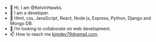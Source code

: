 - 👋 Hi, I am @KelvinHawks.
- 👀 I am a developer.
- 🌱 Html, css, JavaScript, React, Node js, Express, Python, Django and Mongo DB.
- 💞️ I’m looking to collaborate on web development.
- 📫 How to reach me kimdev79@gmail.com.

<!---
KelvinHawks/KelvinHawks is a ✨ special ✨ repository because its `README.md` (this file) appears on your GitHub profile.
You can click the Preview link to take a look at your changes.
--->
